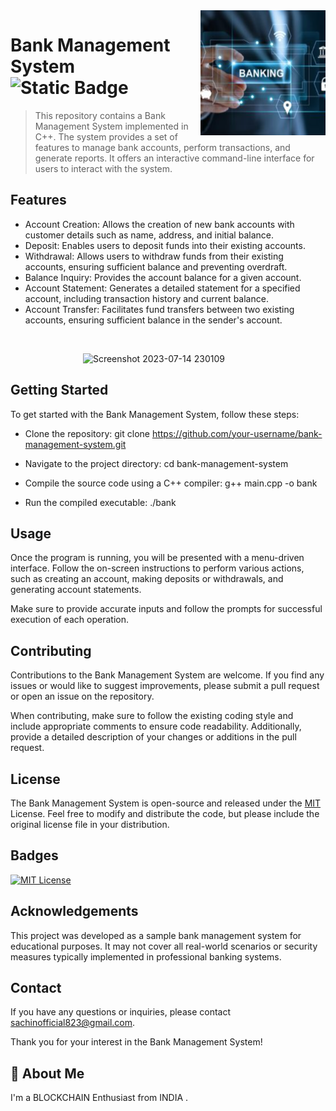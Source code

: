 <img src="BANK.png" align="right" width="200px" height="200px"/>

# Bank Management System  &nbsp; ![Static Badge](https://img.shields.io/badge/Bank_Managment_System%20-%20BMS%20-%20aircall)


> This repository contains a Bank Management System implemented in C++. 
The system provides a set of features to manage bank accounts, perform transactions, and generate reports. It offers an interactive command-line interface for users to interact with the system.


## Features

- Account Creation: Allows the creation of new bank accounts with customer details such as name, address, and initial balance.
- Deposit: Enables users to deposit funds into their existing accounts.
- Withdrawal: Allows users to withdraw funds from their existing accounts, ensuring sufficient balance and preventing overdraft.
- Balance Inquiry: Provides the account balance for a given account.
- Account Statement: Generates a detailed statement for a specified account, including transaction history and current balance.
- Account Transfer: Facilitates fund transfers between two existing accounts, ensuring sufficient balance in the sender's account.
<br>

&emsp;&emsp;&emsp;&emsp;&emsp;&emsp;&emsp;&emsp; ![Screenshot 2023-07-14 230109](https://github.com/Sachin001s/Bank-Management-Project/assets/128379424/2345effb-1c49-4c84-91da-896df3c6333a)


## Getting Started
To get started with the Bank Management System, follow these steps:

- Clone the repository:
git clone https://github.com/your-username/bank-management-system.git

- Navigate to the project directory:
cd bank-management-system

- Compile the source code using a C++ compiler:
g++ main.cpp -o bank

- Run the compiled executable:
./bank


## Usage
Once the program is running, you will be presented with a menu-driven interface. Follow the on-screen instructions to perform various actions, such as creating an account, making deposits or withdrawals, and generating account statements.

Make sure to provide accurate inputs and follow the prompts for successful execution of each operation.
## Contributing
Contributions to the Bank Management System are welcome. If you find any issues or would like to suggest improvements, please submit a pull request or open an issue on the repository.

When contributing, make sure to follow the existing coding style and include appropriate comments to ensure code readability. Additionally, provide a detailed description of your changes or additions in the pull request.
## License

The Bank Management System is open-source and released under the [MIT](https://choosealicense.com/licenses/mit/) License. Feel free to modify and distribute the code, but please include the original license file in your distribution.


## Badges

[![MIT License](https://img.shields.io/badge/License-MIT-green.svg)](https://choosealicense.com/licenses/mit/)

## Acknowledgements

This project was developed as a sample bank management system for educational purposes. It may not cover all real-world scenarios or security measures typically implemented in professional banking systems.


## Contact
If you have any questions or inquiries, please contact sachinofficial823@gmail.com.

Thank you for your interest in the Bank Management System!
## 🚀 About Me
I'm a BLOCKCHAIN Enthusiast from INDIA .

